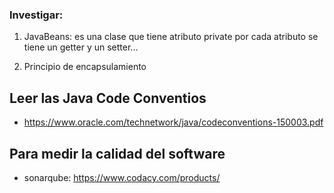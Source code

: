 ### Investigar:

1. JavaBeans: es una clase
    que tiene atributo private 
    por cada atributo se tiene un getter
    y un setter...

2. Principio de encapsulamiento

## Leer las Java Code Conventios

* https://www.oracle.com/technetwork/java/codeconventions-150003.pdf

## Para medir la calidad del software

* sonarqube: 
https://www.codacy.com/products/